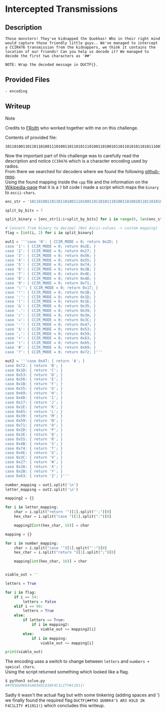 # Intercepted Transmissions

## Description
```
Those monsters! They've kidnapped the Quokkas! Who in their right mind would capture those friendly little guys.. We've managed to intercept a CCIR476 transmission from the kidnappers, we think it contains the location of our friends! Can you help us decode it? We managed to decode the first two characters as '##'

NOTE: Wrap the decoded message in DUCTF{}.
```

## Provided Files
```
- encoding
```

## Writeup

> [!NOTE]
> Credits to [FRoith](https://github.com/FRoith) who worked together with me on this challenge.

Contents of provided file: <br/>
```
101101001101101101001110100110110101110100110100101101101010110101110010110100101110100111001101100101101101101000111100011110011011010101011001011101101010010111011100100011110101010110110101011010111001011010110100101101101010110101101011001011010011101110001101100101110101101010110011011100001101101101101010101101101000111010110110010111010110101100101100110111101000101011101110001101101101001010111001011101110001010111001011100011011
```

Now the important part of this challenge was to carefully read the description and notice `CCIR476` which is a character encoding used by radios. <br/>
From there we searched for decoders where we found the following [github-repo](https://github.com/AI5GW/CCIR476/blob/main/src/CCIR476.cpp). <br/>
Using the found mapping inside the `cpp` file and the information on the [Wikipedia-page](https://en.wikipedia.org/wiki/CCIR_476) that it is a `7` bit code I made a script which maps the `binary` to `ascii-chars`. <br/>
```py
enc_str = '101101001101101101001110100110110101110100110100101101101010110101110010110100101110100111001101100101101101101000111100011110011011010101011001011101101010010111011100100011110101010110110101011010111001011010110100101101101010110101101011001011010011101110001101100101110101101010110011011100001101101101101010101101101000111010110110010111010110101100101100110111101000101011101110001101101101001010111001011101110001010111001011100011011'

split_by_bits = 7

split_binary = [enc_str[i:i+split_by_bits] for i in range(0, len(enc_str), split_by_bits)]

# Convert from binary to decimal (Not Ascii-values -> custom mapping)
flag = [int(i, 2) for i in split_binary]

out1 = '''case '0': { CCIR_MODE = 0; return 0x2D; }
case '1': { CCIR_MODE = 0; return 0x2E; }
case '2': { CCIR_MODE = 0; return 0x27; }
case '3': { CCIR_MODE = 0; return 0x56; }
case '4': { CCIR_MODE = 0; return 0x55; }
case '5': { CCIR_MODE = 0; return 0x74; }
case '6': { CCIR_MODE = 0; return 0x2B; }
case '7': { CCIR_MODE = 0; return 0x4E; }
case '8': { CCIR_MODE = 0; return 0x4D; }
case '9': { CCIR_MODE = 0; return 0x71; }     
case '\'': { CCIR_MODE = 0; return 0x17; }      
case '!': { CCIR_MODE = 0; return 0x1B; }
case ':': { CCIR_MODE = 0; return 0x1D; }
case '(': { CCIR_MODE = 0; return 0x1E; }
case '&': { CCIR_MODE = 0; return 0x35; }
case '.': { CCIR_MODE = 0; return 0x39; }
case '/': { CCIR_MODE = 0; return 0x3A; }
case '=': { CCIR_MODE = 0; return 0x3C; }
case '-': { CCIR_MODE = 0; return 0x47; }
case '$': { CCIR_MODE = 0; return 0x53; }
case ',': { CCIR_MODE = 0; return 0x59; }
case '+': { CCIR_MODE = 0; return 0x63; }
case ')': { CCIR_MODE = 0; return 0x65; }
case '#': { CCIR_MODE = 0; return 0x69; }
case '?': { CCIR_MODE = 0; return 0x72; }'''

out2 = '''case 0x47: { return 'A'; }  
case 0x72: { return 'B'; }
case 0x1D: { return 'C'; }
case 0x53: { return 'D'; }
case 0x56: { return 'E'; }
case 0x1B: { return 'F'; }
case 0x35: { return 'G'; }
case 0x69: { return 'H'; }
case 0x4D: { return 'I'; }
case 0x17: { return 'J'; }
case 0x1E: { return 'K'; }
case 0x65: { return 'L'; }
case 0x39: { return 'M'; }
case 0x59: { return 'N'; }
case 0x71: { return 'O'; }
case 0x2D: { return 'P'; }
case 0x2E: { return 'Q'; }
case 0x55: { return 'R'; }
case 0x4B: { return 'S'; }
case 0x74: { return 'T'; }
case 0x4E: { return 'U'; }
case 0x3C: { return 'V'; }
case 0x27: { return 'W'; }
case 0x3A: { return 'X'; }
case 0x2B: { return 'Y'; }
case 0x63: { return 'Z'; }'''

number_mapping = out1.split('\n')
letter_mapping = out2.split('\n')

mapping2 = {}

for i in letter_mapping:
    char = i.split("return '")[1].split("';")[0]
    hex_char = i.split("case ")[1].split(":")[0]

    mapping2[int(hex_char, 16)] = char

mapping = {}

for i in number_mapping:
    char = i.split("case '")[1].split("':")[0]
    hex_char = i.split("return ")[1].split(";")[0]

    mapping[int(hex_char, 16)] = char


viable_out = ''

letters = True

for i in flag:
    if i == 54:
        letters = False
    elif i == 90:
        letters = True
    else:
        if letters == True:
            if i in mapping2:
                viable_out += mapping2[i]
        else:
            if i in mapping:
                viable_out += mapping[i]

print(viable_out)
```

The encoding uses a switch to change between `letters` and `numbers + speical chars`. <br/>
Using the script returned something which looked like a flag. <br/>
```sh
$ python3 solve.py 
##TH3QU0KK4SAR3H3LD1NF4C1LITY#11911!
```

Sadly it wasn't the actual flag but with some tinkering (adding spaces and ') we finally found the required flag `DUCTF{##TH3 QU0KK4'S AR3 H3LD 1N F4C1LITY #11911!}` which concludes this writeup. 